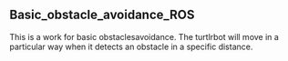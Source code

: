 ## Basic_obstacle_avoidance_ROS
This is a work for basic obstaclesavoidance. The turtlrbot will move in a particular way when it detects an obstacle in a specific distance.
